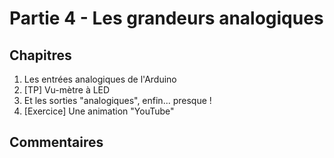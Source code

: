 # Partie 4 - Les grandeurs analogiques

## Chapitres

1. Les entrées analogiques de l'Arduino
2. [TP] Vu-mètre à LED
3. Et les sorties "analogiques", enfin... presque !
4. [Exercice] Une animation "YouTube"

## Commentaires


